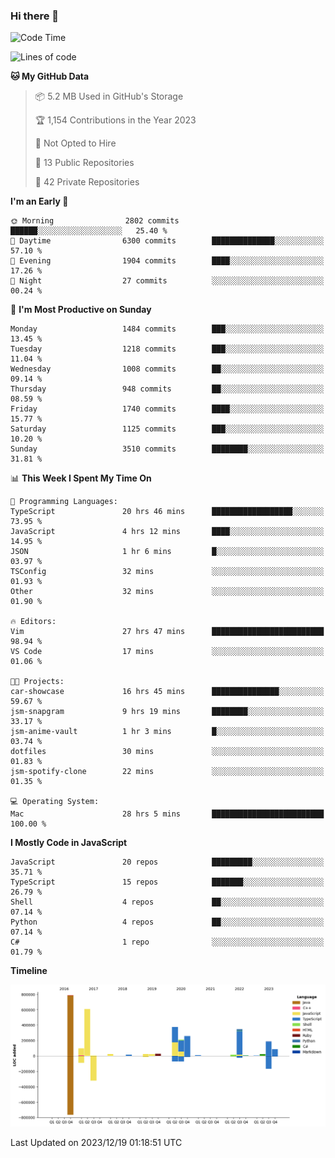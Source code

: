 ### Hi there 👋

<!--
**Clumsy-Coder/Clumsy-Coder** is a ✨ _special_ ✨ repository because its `README.md` (this file) appears on your GitHub profile.

Here are some ideas to get you started:

- 🔭 I’m currently working on ...
- 🌱 I’m currently learning ...
- 👯 I’m looking to collaborate on ...
- 🤔 I’m looking for help with ...
- 💬 Ask me about ...
- 📫 How to reach me: ...
- 😄 Pronouns: ...
- ⚡ Fun fact: ...
-->

<!-- anmol098/waka-readme-stats -->
<!--START_SECTION:waka-->
![Code Time](http://img.shields.io/badge/Code%20Time-528%20hrs%2050%20mins-blue)

![Lines of code](https://img.shields.io/badge/From%20Hello%20World%20I%27ve%20Written-3.1%20million%20lines%20of%20code-blue)

**🐱 My GitHub Data** 

> 📦 5.2 MB Used in GitHub's Storage 
 > 
> 🏆 1,154 Contributions in the Year 2023
 > 
> 🚫 Not Opted to Hire
 > 
> 📜 13 Public Repositories 
 > 
> 🔑 42 Private Repositories 
 > 
**I'm an Early 🐤** 

```text
🌞 Morning                2802 commits        ██████░░░░░░░░░░░░░░░░░░░   25.40 % 
🌆 Daytime                6300 commits        ██████████████░░░░░░░░░░░   57.10 % 
🌃 Evening                1904 commits        ████░░░░░░░░░░░░░░░░░░░░░   17.26 % 
🌙 Night                  27 commits          ░░░░░░░░░░░░░░░░░░░░░░░░░   00.24 % 
```
📅 **I'm Most Productive on Sunday** 

```text
Monday                   1484 commits        ███░░░░░░░░░░░░░░░░░░░░░░   13.45 % 
Tuesday                  1218 commits        ███░░░░░░░░░░░░░░░░░░░░░░   11.04 % 
Wednesday                1008 commits        ██░░░░░░░░░░░░░░░░░░░░░░░   09.14 % 
Thursday                 948 commits         ██░░░░░░░░░░░░░░░░░░░░░░░   08.59 % 
Friday                   1740 commits        ████░░░░░░░░░░░░░░░░░░░░░   15.77 % 
Saturday                 1125 commits        ███░░░░░░░░░░░░░░░░░░░░░░   10.20 % 
Sunday                   3510 commits        ████████░░░░░░░░░░░░░░░░░   31.81 % 
```


📊 **This Week I Spent My Time On** 

```text
💬 Programming Languages: 
TypeScript               20 hrs 46 mins      ██████████████████░░░░░░░   73.95 % 
JavaScript               4 hrs 12 mins       ████░░░░░░░░░░░░░░░░░░░░░   14.95 % 
JSON                     1 hr 6 mins         █░░░░░░░░░░░░░░░░░░░░░░░░   03.97 % 
TSConfig                 32 mins             ░░░░░░░░░░░░░░░░░░░░░░░░░   01.93 % 
Other                    32 mins             ░░░░░░░░░░░░░░░░░░░░░░░░░   01.90 % 

🔥 Editors: 
Vim                      27 hrs 47 mins      █████████████████████████   98.94 % 
VS Code                  17 mins             ░░░░░░░░░░░░░░░░░░░░░░░░░   01.06 % 

🐱‍💻 Projects: 
car-showcase             16 hrs 45 mins      ███████████████░░░░░░░░░░   59.67 % 
jsm-snapgram             9 hrs 19 mins       ████████░░░░░░░░░░░░░░░░░   33.17 % 
jsm-anime-vault          1 hr 3 mins         █░░░░░░░░░░░░░░░░░░░░░░░░   03.74 % 
dotfiles                 30 mins             ░░░░░░░░░░░░░░░░░░░░░░░░░   01.83 % 
jsm-spotify-clone        22 mins             ░░░░░░░░░░░░░░░░░░░░░░░░░   01.35 % 

💻 Operating System: 
Mac                      28 hrs 5 mins       █████████████████████████   100.00 % 
```

**I Mostly Code in JavaScript** 

```text
JavaScript               20 repos            █████████░░░░░░░░░░░░░░░░   35.71 % 
TypeScript               15 repos            ███████░░░░░░░░░░░░░░░░░░   26.79 % 
Shell                    4 repos             ██░░░░░░░░░░░░░░░░░░░░░░░   07.14 % 
Python                   4 repos             ██░░░░░░░░░░░░░░░░░░░░░░░   07.14 % 
C#                       1 repo              ░░░░░░░░░░░░░░░░░░░░░░░░░   01.79 % 
```



**Timeline**

![Lines of Code chart](https://raw.githubusercontent.com/Clumsy-Coder/Clumsy-Coder/main/assets/bar_graph.png)


 Last Updated on 2023/12/19 01:18:51 UTC
<!--END_SECTION:waka-->

